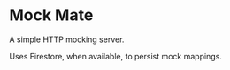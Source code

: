 # Mock Mate

A simple HTTP mocking server.

Uses Firestore, when available, to persist mock mappings.
